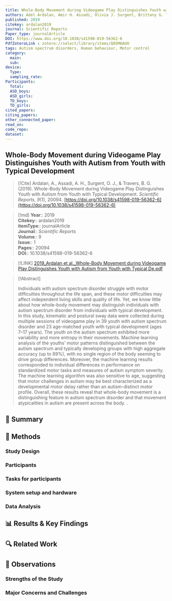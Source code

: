 ```yaml
---
title: Whole-Body Movement during Videogame Play Distinguishes Youth with Autism from Youth with Typical Development
authors: Adel Ardalan, Amir H. Assadi, Olivia J. Surgent, Brittany G. Travers
published: 2019
citekey: ardalan2019
journal: Scientific Reports
Paper_type: journalArticle
DOI: https://www.doi.org/10.1038/s41598-019-56362-6
PdfZoteroLink : zotero://select/library/items/Q85M6AUH
tags: Autism spectrum disorders, Human behaviour, Motor control
category:
  main: 
  sub: 
device:
  Type: 
  sampling_rate: 
Participants:
  Total: 
  ASD_boys: 
  ASD_girls: 
  TD_boys: 
  TD_girls: 
cited_papers:
citing_papers: 
other_connected_paper: 
read_on: 
code_repo: 
dataset:
---
```


## Whole-Body Movement during Videogame Play Distinguishes Youth with Autism from Youth with Typical Development

> [!Cite]
> Ardalan, A., Assadi, A. H., Surgent, O. J., & Travers, B. G. (2019). Whole-Body Movement during Videogame Play Distinguishes Youth with Autism from Youth with Typical Development. _Scientific Reports_, _9_(1), 20094. [https://doi.org/10.1038/s41598-019-56362-6](https://doi.org/10.1038/s41598-019-56362-6)


>[!md]
> **Year**:: 2019   
> **Citekey**:: ardalan2019  
> **itemType**:: journalArticle  
> **Journal**:: *Scientific Reports*  
> **Volume**:: 9  
> **Issue**:: 1   
> **Pages**:: 20094  
> **DOI**:: 10.1038/s41598-019-56362-6    

> [!LINK] 
> [2019_Ardalan et al._Whole-Body Movement during Videogame Play Distinguishes Youth with Autism from Youth with Typical De.pdf](zotero://select/library/items/Q85M6AUH)

> [!Abstract]
>
> Individuals with autism spectrum disorder struggle with motor difficulties throughout the life span, and these motor difficulties may affect independent living skills and quality of life. Yet, we know little about how whole-body movement may distinguish individuals with autism spectrum disorder from individuals with typical development. In this study, kinematic and postural sway data were collected during multiple sessions of videogame play in 39 youth with autism spectrum disorder and 23 age-matched youth with typical development (ages 7–17 years). The youth on the autism spectrum exhibited more variability and more entropy in their movements. Machine learning analysis of the youths’ motor patterns distinguished between the autism spectrum and typically developing groups with high aggregate accuracy (up to 89%), with no single region of the body seeming to drive group differences. Moreover, the machine learning results corresponded to individual differences in performance on standardized motor tasks and measures of autism symptom severity. The machine learning algorithm was also sensitive to age, suggesting that motor challenges in autism may be best characterized as a developmental motor delay rather than an autism-distinct motor profile. Overall, these results reveal that whole-body movement is a distinguishing feature in autism spectrum disorder and that movement atypicalities in autism are present across the body.
>.
> 

## 📌 Summary


## 🔬 Methods 

### Study Design

### Participants

### Tasks for participants

### System setup and hardware

### Data Analysis

## 📊 Results & Key Findings 


## 🔍 Related Work 



## 📝 Observations

### Strengths of the Study

### Major Concerns and Challenges